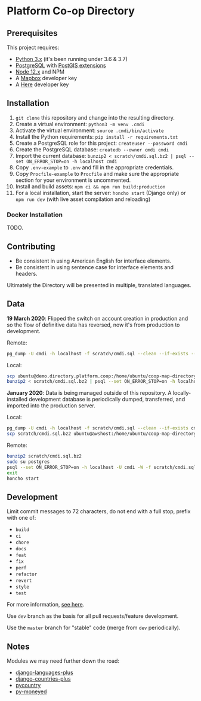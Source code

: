 # Platform Co-op Directory

## Prerequisites

This project requires:

- [Python 3.x](https://www.python.org/downloads/) (it's been running under 3.6 & 3.7)
- [PostgreSQL](https://www.postgresql.org/download/) with [PostGIS extensions](https://postgis.net/install/)
- [Node 12.x](https://nodejs.org/en/download/) and NPM
- A [Mapbox](https://mapbox.com/) developer key
- A [Here](https://developer.here.com/) developer key

## Installation

1. `git clone` this repository and change into the resulting directory.
2. Create a virtual environment: `python3 -m venv .cmdi`
3. Activate the virtual environment: `source .cmdi/bin/activate`
4. Install the Python requirements: `pip install -r requirements.txt`
5. Create a PostgreSQL role for this project: `createuser --password cmdi`
6. Create the PostgreSQL database: `createdb --owner cmdi cmdi`
7. Import the current database: `bunzip2 < scratch/cmdi.sql.bz2 | psql --set ON_ERROR_STOP=on -h localhost cmdi`
8. Copy `.env-example` to `.env` and fill in the appropriate credentials.
9. Copy `Procfile-example` to `Procfile` and make sure the appropriate section for your environment is uncommented.
10. Install and build assets: `npm ci && npm run build:production`
11. For a local installation, start the server: `honcho start` (Django only) or `npm run dev` (with live asset compilation and reloading)

### Docker Installation

TODO.

## Contributing

- Be consistent in using American English for interface elements.
- Be consistent in using sentence case for interface elements and headers.

Ultimately the Directory will be presented in multiple, translated languages.

## Data

__19 March 2020__: Flipped the switch on account creation in production and so the flow of definitive data has reversed, now it's from production to development.

Remote:

```bash
pg_dump -U cmdi -h localhost -f scratch/cmdi.sql --clean --if-exists --no-privileges --no-acl --no-owner cmdi && bzip2 -9 --force scratch/cmdi.sql
```

Local:

```bash
scp ubuntu@demo.directory.platform.coop:/home/ubuntu/coop-map-directory-index/scratch/cmdi.sql.bz2 scratch/
bunzip2 < scratch/cmdi.sql.bz2 | psql --set ON_ERROR_STOP=on -h localhost cmdi
```

__January 2020__: Data is being managed outside of this repository. A locally-installed development database is periodically dumped, transferred, and imported into the production server.

Local:

```bash
pg_dump -U cmdi -h localhost -f scratch/cmdi.sql --clean --if-exists cmdi && bzip2 -9 --force scratch/cmdi.sql
scp scratch/cmdi.sql.bz2 ubuntu@awshost:/home/ubuntu/coop-map-directory-index/scratch
```

Remote:

```bash
bunzip2 scratch/cmdi.sql.bz2
sudo su postgres
psql --set ON_ERROR_STOP=on -h localhost -U cmdi -W -f scratch/cmdi.sql cmdi
exit
honcho start
```

## Development

Limit commit messages to 72 characters, do not end with a full stop, prefix with one of:

- `build`
- `ci`
- `chore`
- `docs`
- `feat`
- `fix`
- `perf`
- `refactor`
- `revert`
- `style`
- `test`

For more information, [see here](https://www.conventionalcommits.org/en/v1.0.0/#summary).

Use `dev` branch as the basis for all pull requests/feature development.

Use the `master` branch for "stable" code (merge from `dev` periodically).

## Notes

Modules we may need further down the road:

- [django-languages-plus](https://github.com/cordery/django-languages-plus)
- [django-countries-plus](https://github.com/cordery/django-countries-plus)
- [pycountry](https://pypi.org/project/pycountry/)
- [py-moneyed](https://github.com/limist/py-moneyed)
